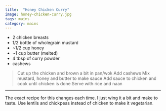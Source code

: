 ```yaml
---
title:  "Honey Chicken Curry"
image: honey-chicken-curry.jpg
tags: mains
category: mains
---
```


* 2 chicken breasts
* 1/2 bottle of wholegrain mustard
* ~1/2 cup honey
* ~1 cup butter (melted)
* 4 tbsp of curry powder
* cashews


> Cut up the chicken and brown a bit in pan/wok
> Add cashews
> Mix mustard, honey and butter to make sauce
> Add sauce to chicken and cook until chicken is done
> Serve with rice and naan

---

The exact recipe for this changes each time. I just wing it a bit and make to taste.
Use lentils and chickpeas instead of chicken to make it vegetarian.
